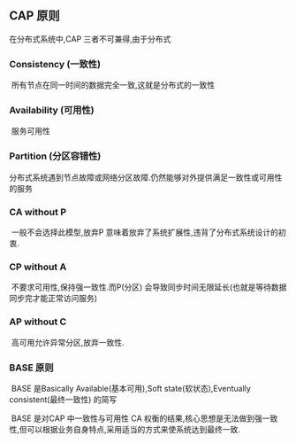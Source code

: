 ## CAP 原则

在分布式系统中,CAP 三者不可兼得,由于分布式

### Consistency  (一致性)

​	所有节点在同一时间的数据完全一致,这就是分布式的一致性

### Availability  (可用性)

​	服务可用性

### Partition  (分区容错性)

​	分布式系统遇到节点故障或网络分区故障.仍然能够对外提供满足一致性或可用性的服务



### CA without P

​	一般不会选择此模型,放弃P 意味着放弃了系统扩展性,违背了分布式系统设计的初衷.

### CP without A

​	不要求可用性,保持强一致性.而P(分区) 会导致同步时间无限延长(也就是等待数据同步完才能正常访问服务)

### AP without C

​	高可用允许异常分区,放弃一致性.



### BASE 原则

​	BASE 是Basically Available(基本可用),Soft state(软状态),Eventually consistent(最终一致性) 的简写

​	BASE 是对CAP 中一致性与可用性 CA 权衡的结果,核心思想是无法做到强一致性,但可以根据业务自身特点,采用适当的方式来使系统达到最终一致.